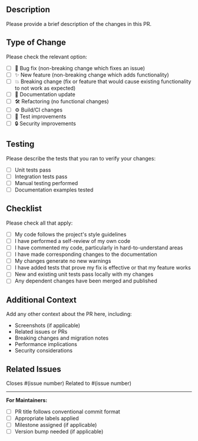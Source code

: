 ## Description

Please provide a brief description of the changes in this PR.

## Type of Change

Please check the relevant option:

- [ ] 🐛 Bug fix (non-breaking change which fixes an issue)
- [ ] ✨ New feature (non-breaking change which adds functionality)
- [ ] 💥 Breaking change (fix or feature that would cause existing functionality to not work as expected)
- [ ] 📝 Documentation update
- [ ] 🛠️ Refactoring (no functional changes)
- [ ] ⚙️ Build/CI changes
- [ ] 🧪 Test improvements
- [ ] 🔒 Security improvements

## Testing

Please describe the tests that you ran to verify your changes:

- [ ] Unit tests pass
- [ ] Integration tests pass
- [ ] Manual testing performed
- [ ] Documentation examples tested

## Checklist

Please check all that apply:

- [ ] My code follows the project's style guidelines
- [ ] I have performed a self-review of my own code
- [ ] I have commented my code, particularly in hard-to-understand areas
- [ ] I have made corresponding changes to the documentation
- [ ] My changes generate no new warnings
- [ ] I have added tests that prove my fix is effective or that my feature works
- [ ] New and existing unit tests pass locally with my changes
- [ ] Any dependent changes have been merged and published

## Additional Context

Add any other context about the PR here, including:

- Screenshots (if applicable)
- Related issues or PRs
- Breaking changes and migration notes
- Performance implications
- Security considerations

## Related Issues

Closes #(issue number)
Related to #(issue number)

---

**For Maintainers:**

- [ ] PR title follows conventional commit format
- [ ] Appropriate labels applied
- [ ] Milestone assigned (if applicable)
- [ ] Version bump needed (if applicable)